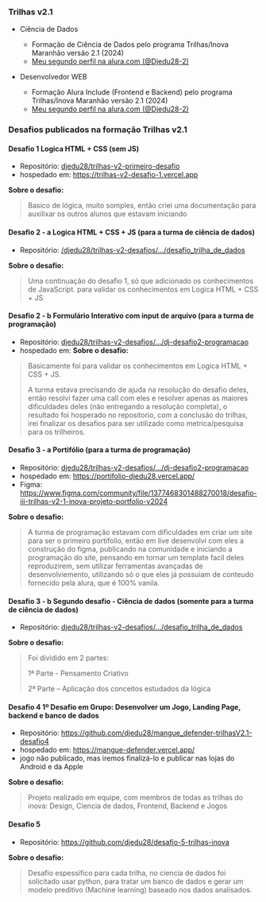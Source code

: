 ### Trilhas v2.1


* Ciência de Dados
    * Formação de Ciência de Dados pelo programa Trilhas/Inova Maranhão versão 2.1  (2024)
    * [Meu segundo perfil na alura.com (@Djedu28-2)](https://cursos.alura.com.br/user/djedu28-2/)

* Desenvolvedor WEB
    * Formação Alura Include (Frontend e Backend) pelo programa Trilhas/Inova Maranhão versão 2.1  (2024)
    * [Meu segundo perfil na alura.com (@Djedu28-2)](https://cursos.alura.com.br/user/djedu28-2/)

### Desafios publicados na formação Trilhas v2.1
  
#### **Desafio 1** Logica HTML + CSS (sem JS)
  * Repositório: [djedu28/trilhas-v2-primeiro-desafio](https://github.com/djedu28/trilhas-v2-primeiro-desafio)
  * hospedado em: https://trilhas-v2-desafio-1.vercel.app

**Sobre o desafio:**
> Basico de lógica, muito somples, então criei uma documentação para auxilixar os outros alunos que estavam iniciando

#### **Desafio 2 - a** Logica HTML + CSS + JS (para a turma de ciência de dados)
  * Repositório: [/djedu28/trilhas-v2-desafios/.../desafio_trilha_de_dados](https://github.com/djedu28/trilhas-v2-desafios/tree/main/TrilhasV2-Desafio2/desafio_trilha_de_dados)

**Sobre o desafio:**
> Uma continuação do desafio 1, só que adicionado os conhecimentos de JavaScript.
> para validar os conhecimentos em Logica HTML + CSS + JS
>

#### **Desafio 2 - b** Formulário Interativo com input de arquivo (para a turma de programação)
  * Repositório: [djedu28/trilhas-v2-desafios/.../dj-desafio2-programacao](https://github.com/djedu28/trilhas-v2-desafios/tree/main/TrilhasV2-Desafio2/desafio_trilha_de_programacao/dj-desafio2-programacao)
  * hospedado em: 
**Sobre o desafio:**
> Basicamente foi para validar os conhecimentos em Logica HTML + CSS + JS.
> 
> A turma estava precisando de ajuda na resolução do desafio deles, então resolvi fazer uma call com eles e resolver apenas as maiores dificuldades deles (não entregando a resolução completa), o resultado foi hosperado no repositorio, com a conclusão do trilhas, irei finalizar os desafios para ser utilizado como metrica/pesquisa para os trilheiros.

#### **Desafio 3 - a** Portifólio (para a turma de programação)
  * Repositório: [djedu28/trilhas-v2-desafios/.../dj-desafio2-programacao](https://github.com/djedu28/trilhas-v2-desafios/tree/main/TrilhasV2-Desafio2/desafio_trilha_de_programacao/dj-desafio2-programacao)
  * hospedado em: https://portifolio-djedu28.vercel.app/
  * Figma: https://www.figma.com/community/file/1377468301488270018/desafio-iii-trilhas-v2-1-inova-projeto-portfolio-v2024

**Sobre o desafio:**
> A turma de programação estavam com dificuldades em criar um site para ser o primeiro portifolio, então em live desenvolvi com eles a construção do figma, publicando na comunidade e iniciando a programação do site, pensando em tornar um template facil deles reproduzirem, sem utilizar ferramentas avançadas de desenvolviemento, utilizando só o que eles já possuiam de conteudo fornecido pela alura, que é 100% vanila.

#### **Desafio 3 - b**  Segundo desafio - Ciência de dados (somente para a turma de ciência de dados)
  * Repositório: [djedu28/trilhas-v2-desafios/.../desafio_trilha_de_dados](https://github.com/djedu28/trilhas-v2-desafios/tree/main/TrilhasV2-Desafio2/desafio_trilha_de_dados)

**Sobre o desafio:** 
> Foi dividido em 2 partes:
> 
> 1ª Parte - Pensamento Criativo
> 
> 2ª Parte – Aplicação dos conceitos estudados da lógica
> 

#### **Desafio 4** 1º Desafio em Grupo: Desenvolver um Jogo, Landing Page, backend e banco de dados 
  * Repositório: https://github.com/djedu28/mangue_defender-trilhasV2.1-desafio4
  * hospedado em: https://mangue-defender.vercel.app/
  * jogo não publicado, mas iremos finalizá-lo e publicar nas lojas do Android e da Apple

**Sobre o desafio:**
> Projeto realizado em equipe, com membros de todas as trilhas do inova: Design, Ciencia de dados, Frontend, Backend e Jogos

#### **Desafio 5** 
  * Repositório: https://github.com/djedu28/desafio-5-trilhas-inova

**Sobre o desafio:** 
> Desafio espessifico para cada trilha, no ciencia de dados foi solicitado usar python, para tratar um banco de dados e gerar um modelo preditivo (Machine learning) baseado nos dados analisados.

